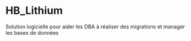 # HB_Lithium
Solution logicielle pour aider les DBA à réaliser des migrations et manager les bases de données
